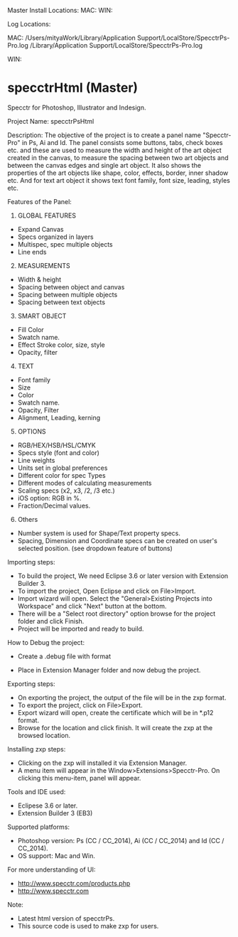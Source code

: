Master Install Locations:
MAC:
WIN:

Log Locations:

MAC:
/Users/mityaWork/Library/Application Support/LocalStore/SpecctrPs-Pro.log
/Library/Application Support/LocalStore/SpecctrPs-Pro.log

WIN:



specctrHtml (Master)
================

Specctr for Photoshop, Illustrator and Indesign.

Project Name: specctrPsHtml

Description: The objective of the project is to create a panel name "Specctr-Pro" in Ps, Ai and Id. The panel consists some buttons, tabs, check boxes etc. and these are used to measure the width and height of the art object created in the canvas, to measure the spacing between two art objects and between the canvas edges and single art object. It also shows the properties of the art objects like shape, color, effects, border, inner shadow etc. And for text art object it shows text font family, font size, leading, styles etc.

Features of the Panel:
1. GLOBAL FEATURES
- Expand Canvas
- Specs organized in layers
- Multispec, spec multiple objects
- Line ends

2. MEASUREMENTS
- Width & height
- Spacing between object and canvas
- Spacing between multiple objects
- Spacing between text objects

3. SMART OBJECT
- Fill Color
- Swatch name.
- Effect Stroke color, size, style
- Opacity, filter 

4. TEXT
- Font family
- Size
- Color 
- Swatch name.
- Opacity, Filter
- Alignment, Leading, kerning

5. OPTIONS
- RGB/HEX/HSB/HSL/CMYK
- Specs style (font and color)
- Line weights
- Units set in global preferences
- Different color for spec Types 
- Different modes of calculating measurements
- Scaling specs (x2, x3, /2, /3 etc.)
- iOS option: RGB in %.
- Fraction/Decimal values.

6. Others
- Number system is used for Shape/Text property specs.
- Spacing, Dimension and Coordinate specs can be created on user's selected position. (see dropdown feature of buttons)
 
Importing steps:
- To build the project, We need Eclipse 3.6 or later version with Extension Builder 3.
- To import the project, Open Eclipse and click on File>Import.
- Import wizard will open. Select the "General>Existing Projects into Workspace" and click "Next" button at the bottom.
- There will be a "Select root directory" option browse for the project folder and click Finish.
- Project will be imported and ready to build.

How to Debug the project:
- Create a .debug file with format 
<?xml version="1.0" encoding="UTF-8"?> 
<ExtensionList>
    <Extension Id="">
        <HostList>
           <Host Name="PHXS" Port="8080"/> 
        </HostList>
    </Extension>
</ExtensionList>

- Place in Extension Manager folder and now debug the project.

Exporting steps:
- On exporting the project, the output of the file will be in the zxp format.
- To export the project, click on File>Export.
- Export wizard will open, create the certificate which will be in *.p12 format.
- Browse for the location and click finish. It will create the zxp at the browsed location.

Installing zxp steps:
- Clicking on the zxp will installed it via Extension Manager.
- A menu item will appear in the Window>Extensions>Specctr-Pro. On clicking this menu-item, panel will appear. 

Tools and IDE used:
- Eclipese 3.6 or later.
- Extension Builder 3 (EB3)

Supported platforms:
- Photoshop version: Ps (CC / CC_2014), Ai (CC / CC_2014) and Id (CC / CC_2014). 
- OS support: Mac and Win.

For more understanding of UI:
- http://www.specctr.com/products.php
- http://www.specctr.com

Note:
- Latest html version of specctrPs.
- This source code is used to make zxp for users.
